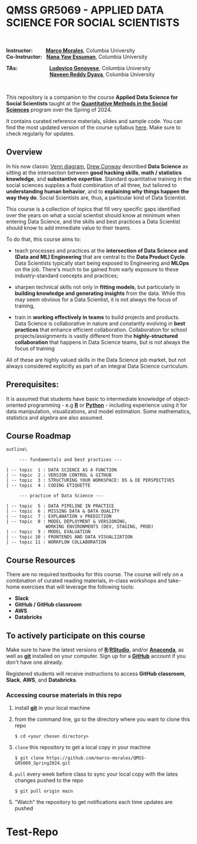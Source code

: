 # QMSS GR5069 - APPLIED DATA SCIENCE FOR SOCIAL SCIENTISTS

<br/>

__Instructor:__ &nbsp;&nbsp;&nbsp;&nbsp;&nbsp;&nbsp;&nbsp;  [__Marco Morales__](mailto:marco.morales@columbia.edu), Columbia University\
__Co-Instructor:__ &nbsp; [__Nana Yaw Essuman__](mailto:nanayawce@gmail.com), Columbia University


__TAs:__ &nbsp;&nbsp;&nbsp;&nbsp;&nbsp;&nbsp;&nbsp;&nbsp;&nbsp;&nbsp;&nbsp;&nbsp;&nbsp;&nbsp;&nbsp;&nbsp;&nbsp;&nbsp;&nbsp;&nbsp;&nbsp;[__Ludovico Genovese__](mailto:lg3148@columbia.edu), Columbia University\
&nbsp;&nbsp;&nbsp;&nbsp;&nbsp;&nbsp;&nbsp;&nbsp;&nbsp;&nbsp;&nbsp;&nbsp;&nbsp;&nbsp;&nbsp;&nbsp;&nbsp;&nbsp;&nbsp;&nbsp;&nbsp;&nbsp;&nbsp;&nbsp;&nbsp;&nbsp;&nbsp;&nbsp;&nbsp;&nbsp;[__Naveen Reddy Dyava__](mailto:nd2794@columbia.edu), Columbia University


<br/>



This repository is a companion to the course __Applied Data Science for Social Scientists__ taught at the [__Quantitative Methods in the Social Sciences__](http://qmss.columbia.edu/) program over the Spring of 2024.

It contains curated reference materials, slides and sample code. You can find the most updated version of the course syllabus [here](/syllabus/GR5069_Spring2024.pdf). Make sure to check regularly for updates.


## Overview

In his now classic [Venn diagram](http://drewconway.com/zia/2013/3/26/the-data-science-venn-diagram), [Drew Conway](https://en.wikipedia.org/wiki/Drew_Conway) described **Data Science** as sitting at the intersection between **good hacking skills**, **math / statistics knowledge**, and **substantive expertise**. Standard quantitative training in the social sciences supplies a fluid combination of all three, but tailored to **understanding human behavior**, and to **explaining why things happen the way they do**. Social Scientists are, thus, a particular kind of Data Scientist.

This course is a collection of topics that fill very specific gaps identified over the years on what a social scientist should know at minimum when entering Data Science, and the skills and best practices a Data Scientist should know to add immediate value to their teams.

To do that, this course aims to:
* teach processes and practices at the **intersection of Data Science and (Data and ML) Engineering** that are central to the **Data Product Cycle**. Data Scientists typically start being exposed to Engineering and **MLOps** on the job. There's much to be gained from early exposure to these industry-standard concepts and practices;

* sharpen technical skills not only in **fitting models**, but particularly in **building knowledge and generating insights** from the data. While this may seem obvious for a Data Scientist, it is not always the focus of training,

* train in **working effectively in teams** to build projects and products. Data Science is collaborative in nature and constantly evolving in **best practices** that enhance efficient collaboration. Collaboration for school projects/assignments is vastly different from the **highly-structured collaboration** that happens in Data Science teams, but is not always the focus of training

All of these are highly valued skills in the Data Science job market, but not always considered explicitly as part of an integral Data Science curriculum.

## Prerequisites:

It is assumed that students have basic to intermediate knowledge of object-oriented programming - e.g [**R**](https://www.r-project.org/) or [__Python__](https://www.python.org) - including experience using it for data manipulation, visualizations, and model estimation. Some mathematics, statistics and algebra are also assumed.


## Course Roadmap

```
outline\

     --- fundamentals and best practices ---
	 
| -- topic  1 : DATA SCIENCE AS A FUNCTION
| -- topic  2 : VERSION CONTROL & GITHUB
| -- topic  3 : STRUCTURING YOUR WORKSPACE: DS & DE PERSPECTIVES
| -- topic  4 : CODING ETIQUETTE

     --- practice of Data Science ---

| -- topic  5 : DATA PIPELINE IN PRACTICE
| -- topic  6 : MISSING DATA & DATA QUALITY
| -- topic  7 : EXPLANATION v PREDICTION
| -- topic  8 : MODEL DEPLOYMENT & VERSIONING,
               WORKING ENVIRONMENTS (DEV, STAGING, PROD)
| -- topic  9 : MODEL EVALUATION
| -- topic 10 : FRONTENDS AND DATA VISUALIZATION
| -- topic 11 : WORKFLOW COLLABORATION
```

## Course Resources

There are no required textbooks for this course. The course will rely on a combination of curated reading materials, in-class workshops and take-home exercises that will leverage the following tools:
* __Slack__
* __GitHub / GitHub classroom__
* __AWS__
* __Databricks__

## To actively participate on this course

Make sure to have the latest versions of [__R__](https://www.r-project.org/)/[__RStudio__](https://www.rstudio.com/), and/or [__Anaconda__](https://www.anaconda.com/distribution/), as well as [__git__](https://git-scm.com/) installed on your computer. Sign up for a [__GitHub__](https://github.com) account if you don't have one already.

Registered students will receive instructions to access __GitHub classroom__, __Slack__, __AWS__, and __Databricks__.


### Accessing course materials in this repo

1. install [**git**](https://git-scm.com/downloads) in your local machine

2. from the command line, go to the directory where you want to clone this repo

	```
	$ cd <your chosen directory>
	```

3. `clone` this repository to get a local copy in your machine

	```
	$ git clone https://github.com/marco-morales/QMSS-GR5069_Spring2024.git
	```

4. `pull` every week before class to sync your local copy with the lates changes pushed to the repo

	```
	$ git pull origin main
	```

5. "Watch" the repository to get notifications each time updates are pushed
# Test-Repo
